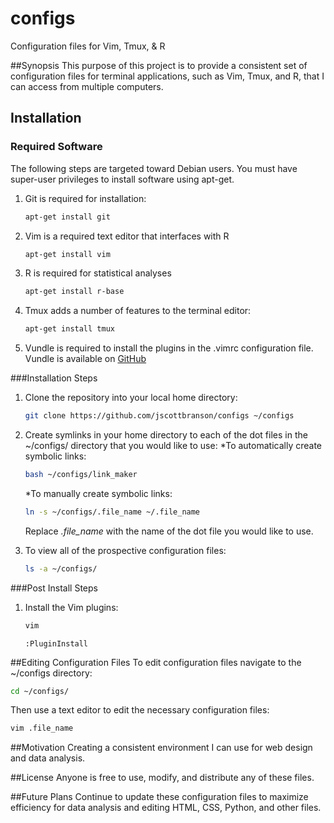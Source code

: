 # configs
Configuration files for Vim, Tmux, &amp; R

##Synopsis
This purpose of this project is to provide a consistent set of configuration
files for terminal applications, such as Vim, Tmux, and R, that I can access from
multiple computers.

## Installation
### Required Software
The following steps are targeted toward Debian users. You must have super-user
privileges to install software using apt-get.

1. Git is required for installation:
	```bash
	apt-get install git
	```
2. Vim is a required text editor that interfaces with R
	```bash
	apt-get install vim
	```

3. R is required for statistical analyses
	```bash
	apt-get install r-base
	```

4. Tmux adds a number of features to the terminal editor:
	```bash
	apt-get install tmux
	```

5. Vundle is required to install the plugins in the .vimrc configuration file.
	Vundle is available on [GitHub](https://github.com/VundleVim/Vundle.vim)

###Installation Steps
1. Clone the repository into your local home directory:
	```bash
	git clone https://github.com/jscottbranson/configs ~/configs
	```

2. Create symlinks in your home directory to each of the dot files in the ~/configs/ directory that you would like to use:
	*To automatically create symbolic links:
	```bash
	bash ~/configs/link_maker
	```
	*To manually create symbolic links:
	```bash
	ln -s ~/configs/.file_name ~/.file_name
	```
	Replace *.file_name* with the name of the dot file you would like to use.

3. To view all of the prospective configuration files:
	```bash
	ls -a ~/configs/
	```

###Post Install Steps
1. Install the Vim plugins:
	```bash
	vim
	```

	```vim
	:PluginInstall
	```

##Editing Configuration Files
To edit configuration files navigate to the ~/configs directory:
```bash
cd ~/configs/
```

Then use a text editor to edit the necessary configuration files:
```bash
vim .file_name
```

##Motivation
Creating a consistent environment I can use for web design and data analysis.

##License
Anyone is free to use, modify, and distribute any of these files.

##Future Plans
Continue to update these configuration files to maximize efficiency for data
analysis and editing HTML, CSS, Python, and other files.
